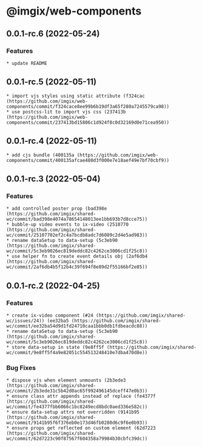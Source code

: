 # @imgix/web-components

## 0.0.1-rc.6 (2022-05-24)

### Features

    * update README

## 0.0.1-rc.5 (2022-05-11)

    * import vjs styles using static attribute (f324cac (https://github.com/imgix/web-components/commit/f324cace8ee99b6b19df3a65f280a7245579ca98))
    * use postcss-lit to import vjs css (237413b (https://github.com/imgix/web-components/commit/237413bd15806c1d924f8c0d32169d0e71cea950))

## 0.0.1-rc.4 (2022-05-11)

    * add cjs bundle (400135a (https://github.com/imgix/web-components/commit/400135afcae480d3f000e7e18aef49e7bf70cbf9))

## 0.0.1-rc.3 (2022-05-04)

### Features

    * add controlled poster prop (bad398e (https://github.com/imgix/shared-wc/commit/bad398e4074a78654148013ee1bb693b7d8cce75))
    * bubble-up video events to ix-video (2510770 (https://github.com/imgix/shared-wc/commit/25107702ef2c4a7bcdb8adc7d6089c2d4e5ad983))
    * rename dataSetup to data-setup (5c3eb90 (https://github.com/imgix/shared-wc/commit/5c3eb9026ec819deddc82c4262ce3006cd1f25c8))
    * use helper fn to create event details obj (2af6db4 (https://github.com/imgix/shared-wc/commit/2af6db4b5f12b4c39f694f8e89d2f55166bf2e85))

## 0.0.1-rc.2 (2022-04-25)

### Features

    * create ix-video component (#24 (https://github.com/imgix/shared-wc/issues/24)) (ee32ba5 (https://github.com/imgix/shared-wc/commit/ee32ba54d9d1fd24710caa1bbb0db1fdbeacdc88))
    * rename dataSetup to data-setup (5c3eb90 (https://github.com/imgix/shared-wc/commit/5c3eb9026ec819deddc82c4262ce3006cd1f25c8))
    * store data-setup in state (9e8ff5f (https://github.com/imgix/shared-wc/commit/9e8ff5f4a9e82051c554513248410e7dba470d8e))

### Bug Fixes

    * dispose vjs when element unmounts (2b3ede3 (https://github.com/imgix/shared-wc/commit/2b3ede31c5b42d0ac65f992496145dceff47e0b3))
    * ensure class attr appends instead of replace (fe4377f (https://github.com/imgix/shared-wc/commit/fe4377fbb6066c1bc8249ecd8bdc0aed336e582c))
    * ensure data-setup attrs not overridden (9141b95 (https://github.com/imgix/shared-wc/commit/9141b95f6f376eb0e173d46fb0280d6c9f6e0b93))
    * ensure props get reflected on custom element (62d7223 (https://github.com/imgix/shared-wc/commit/62d7223c90f87567f604358a79984b30cbfc39dc))
